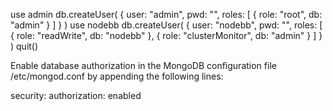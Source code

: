 use admin
db.createUser( { user: "admin", pwd: "<Enter a secure password>", roles: [ { role: "root", db: "admin" } ] } )
use nodebb
db.createUser( { user: "nodebb", pwd: "<Enter a secure password>", roles: [ { role: "readWrite", db: "nodebb" }, { role: "clusterMonitor", db: "admin" } ] } )
quit()

Enable database authorization in the MongoDB configuration file /etc/mongod.conf by appending the following lines:

security:
  authorization: enabled

